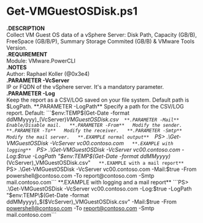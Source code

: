 # Get-VMGuestOSDisk.ps1

**.DESCRIPTION**  
Collect VM Guest OS data of a vSphere Server: Disk Path, Capacity (GB/B), FreeSpace (GB/B/P), Summary Storage Commited (GB/B) & VMware Tools Version.  
**.REQUIREMENT**  
Module: VMware.PowerCLI  
**.NOTES**  
Author: Raphael Koller (@0x3e4)  
**.PARAMETER -VcServer**  
IP or FQDN of the vSphere server. It's a mandatory parameter.  
**.PARAMETER -Log**  
Keep the report as a CSV/LOG saved on your file system. Default path is $LogPath.  
**.PARAMETER -LogPath**  
Specify a path for the CSV/LOG report. Default: ```$env:TEMP\$(Get-Date -format ddMMyyyy)_$($VcServer)_VMGuestOSDisk.csv```  
**.PARAMETER -Mail**  
Enable/Disable mail.  
**.PARAMETER -From**  
Modify the sender.  
**.PARAMETER -To**  
Modify the receiver.  
**.PARAMETER -Smtp**  
Modify the mail server.  
**.EXAMPLE normal output**  
```PS> .\Get-VMGuestOSDisk -VcServer vc00.contoso.com```   
**.EXAMPLE with logging**  
```PS> .\Get-VMGuestOSDisk -VcServer vc00.contoso.com -Log:$true -LogPath "$env:TEMP\$(Get-Date -format ddMMyyyy)_$($VcServer)_VMGuestOSDisk.csv"```   
**.EXAMPLE with a mail report**  
```PS> .\Get-VMGuestOSDisk -VcServer vc00.contoso.com -Mail:$true -From powershell@contoso.com -To report@contoso.com -Smtp mail.contoso.com```   
**.EXAMPLE with logging and a mail report**  
```PS> .\Get-VMGuestOSDisk -VcServer vc00.contoso.com -Log:$true -LogPath "$env:TEMP\$(Get-Date -format ddMMyyyy)_$($VcServer)_VMGuestOSDisk.csv" -Mail:$true -From powershell@contoso.com -To report@contoso.com -Smtp mail.contoso.com```   
